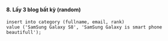 #### 8. Lấy 3 blog bất kỳ (random)
```mysql
insert into category (fullname, email, rank)
value ('SamSung Galaxy S8', 'SamSung Galaxy is smart phone beautifull');
```
